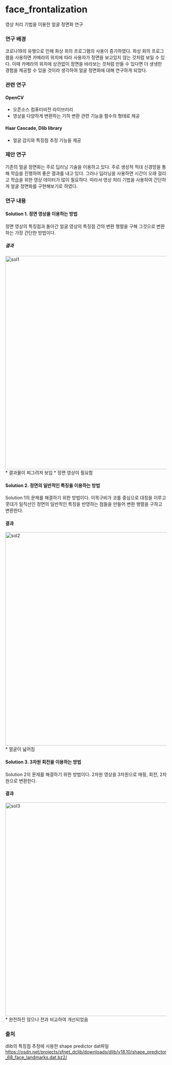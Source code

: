 # face_frontalization
영상 처리 기법을 이용한 얼굴 정면화 연구
### 연구 배경
코로나19의 유행으로 인해 화상 회의 프로그램의 사용이 증가하였다. 화상 회의 프로그램을 사용하면 카메라의 위치에 따라 사용자가 정면을 보고있지 않는 것처럼 보일 수 있다. 이때 카메라의 위치에 상관없이 정면을 바라보는 것처럼 만들 수 있다면 더 생생한 경험을 제공할 수 있을 것이라 생각하여 얼굴 정면화에 대해 연구하게 되었다.


### 관련 연구
#### OpenCV
* 오픈소스 컴퓨터비전 라이브러리
* 영상을 다양하게 변환하는 기하 변환 관련 기능을 함수의 형태로 제공
#### Haar Cascade, Dlib library
* 얼굴 감지와 특징점 추정 기능을 제공


### 제안 연구
기존의 얼굴 정면화는 주로 딥러닝 기술을 이용하고 있다. 주로 생성적 적대 신경망을 통해 학습을 진행하여 좋은 결과를 내고 있다. 그러나 딥러닝을 사용하면 시간이 오래 걸리고 학습을 위한 영상 데이터가 많이 필요하다. 따라서 영상 처리 기법을 사용하여 간단하게 얼굴 정면화를 구현해보기로 하였다.


### 연구 내용
#### Solution 1. 정면 영상을 이용하는 방법
정면 영상의 특징점과 돌아간 얼굴 영상의 특징점 간의 변환 행렬을 구해 그것으로 변환하는 가장 간단한 방법이다.
##### 결과
<img width="664" alt="sol1" src="https://user-images.githubusercontent.com/38284326/205492384-9b8c6e64-8fa9-4dea-a8fd-58540fb9fa89.png">
* 결과물이 찌그려져 보임
* 정면 영상이 필요함


#### Solution 2. 정면의 일반적인 특징을 이용하는 방법
Solution 1의 문제를 해결하기 위한 방법이다. 이목구비가 코를 중심으로 대칭을 이루고 콧대가 일직선인 정면의 일반적인 특징을 반영하는 점들을 만들어 변환 행렬을 구하고 변환한다.
#### 결과
<img width="665" alt="sol2" src="https://user-images.githubusercontent.com/38284326/205492573-9346eea5-9c83-49b4-b9e2-ea10ed433ede.png">
* 얼굴이 넓어짐


#### Solution 3. 3차원 회전을 이용하는 방법
Solution 2의 문제를 해결하기 위한 방법이다. 2차원 영상을 3차원으로 매핑, 회전, 2차원으로 변환한다.
#### 결과
<img width="665" alt="sol3" src="https://user-images.githubusercontent.com/38284326/205492678-fbaaa811-0ab6-4eaf-9ecf-93f71dfe0f98.png">
* 완전하진 않으나 전과 비교하여 개선되었음


### 출처
dlib의 특징점 추정에 사용한 shape predictor dat파일
https://osdn.net/projects/sfnet_dclib/downloads/dlib/v18.10/shape_predictor_68_face_landmarks.dat.bz2/
